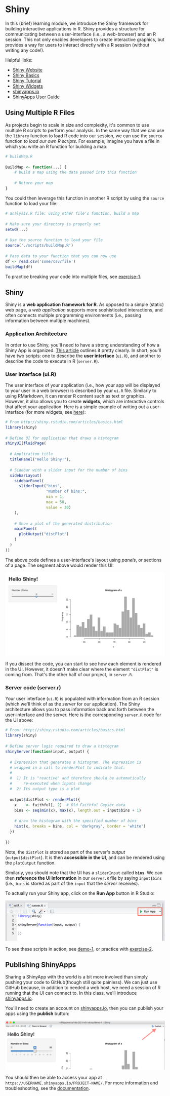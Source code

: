 # Shiny

In this (brief) learning module, we introduce the Shiny framework for building interactive applications in R. Shiny provides a structure for communicating between a user-interface (i.e., a web-browser) and an R session. This not only enables developers to create interactive graphics, but provides a way for users to interact directly with a R session (without writing any code!).

Helpful links:

- [Shiny Website](http://shiny.rstudio.com/)
- [Shiny Basics](http://shiny.rstudio.com/articles/basics.html)
- [Shiny Tutorial](http://shiny.rstudio.com/tutorial/)
- [Shiny Widgets](http://shiny.rstudio.com/gallery/widget-gallery.html)
- [shinyapps.io](https://www.shinyapps.io)
- [ShinyApps User Guide](http://docs.rstudio.com/shinyapps.io/index.html)

## Using Multiple R Files
As projects begin to scale in size and complexity, it's common to use multiple R scripts to perform your analysis. In the same way that we can use the `library` function to load R code into our session, we can use the `source` function to _load our own R scripts_. For example, imagine you have a file in which you write an R function for building a map:

```r
# buildMap.R

BuildMap <- function(...) {
    # build a map using the data passed into this function

    # Return your map
}
```

You could then leverage this function in another R script by using the `source` function to load your file:

```r
# analysis.R file: using other file's function, build a map

# Make sure your directory is properly set
setwd(...)

# Use the source function to load your file
source('./scripts/buildMap.R')

# Pass data to your function that you can now use
df <- read.csv('some/csv/file')
buildMap(df)
```

To practice breaking your code into multiple files, see [exercise-1](http://github.com/info201-s17/m18-shiny/tree/master/exercise-1).

## Shiny
Shiny is a **web application framework for R**. As opposed to a simple (static) web page, a _web application_ supports more sophisticated interactions, and often connects multiple programming environments (i.e., passing information between multiple machines).

### Application Architecture
In order to use Shiny, you'll need to have a strong understanding of how a Shiny App is organized. [This article](http://shiny.rstudio.com/articles/basics.html) outlines it pretty clearly. In short, you'll have two scripts: one to describe the **user interface** (`ui.R`), and another to describe the code to execute in R (`server.R`).

### User Interface (ui.R)
The user interface of your application (i.e., how your app will be displayed to your user in a web browser) is described by your `ui.R` file. Similarly to using RMarkdown, it can render R content such as text or graphics. However, it also allows you to create **widgets**, which are interactive controls that affect your application. Here is a simple example of writing out a user-interface (for more widgets, see [here](http://shiny.rstudio.com/gallery/widget-gallery.html)):

```r
# From http://shiny.rstudio.com/articles/basics.html
library(shiny)

# Define UI for application that draws a histogram
shinyUI(fluidPage(

  # Application title
  titlePanel("Hello Shiny!"),

  # Sidebar with a slider input for the number of bins
  sidebarLayout(
    sidebarPanel(
      sliderInput("bins",
                  "Number of bins:",
                  min = 1,
                  max = 50,
                  value = 30)
    ),

    # Show a plot of the generated distribution
    mainPanel(
      plotOutput("distPlot")
    )
  )
))
```

The above code defines a user-interface's layout using _panels_, or sections of a page. The segment above would render this UI:

![histogram made by shiny](m18-imgs/shiny-histogram.png)

If you dissect the code, you can start to see how each element is rendered in the UI. However, it doesn't make clear where the element `"distPlot"` is coming from. That's the other half of our project, in `server.R`.

### Server code (server.r)
Your user interface (`ui.R`) is populated with information from an R session (which we'll think of as the _server_ for our application). The Shiny architecture allows you to pass information back and forth between the user-interface and the server. Here is the corresponding `server.R` code for the UI above:

```r
# From: http://shiny.rstudio.com/articles/basics.html
library(shiny)

# Define server logic required to draw a histogram
shinyServer(function(input, output) {

  # Expression that generates a histogram. The expression is
  # wrapped in a call to renderPlot to indicate that:
  #
  #  1) It is "reactive" and therefore should be automatically
  #     re-executed when inputs change
  #  2) Its output type is a plot

  output$distPlot <- renderPlot({
    x    <- faithful[, 2]  # Old Faithful Geyser data
    bins <- seq(min(x), max(x), length.out = input$bins + 1)

    # draw the histogram with the specified number of bins
    hist(x, breaks = bins, col = 'darkgray', border = 'white')
  })

})
```

Note, the `distPlot` is stored as part of the server's _output_ (`output$distPlot`). It is then **accessible in the UI**, and can be rendered using the `plotOutput` function.

Similarly, you should note that the UI has a `sliderInput` called **`bins`**. We can then **reference the UI information** in our `server.R` file by saying `input$bins` (i.e., `bins` is stored as part of the `input` that the _server_ receives).

To actually run your Shiny app, click on the **Run App** button in R Studio:

![run shiny application button](m18-imgs/run-app.png)

To see these scripts in action, see [demo-1](demo-1), or practice with [exercise-2](http://github.com/info201-s17/m18-shiny/tree/master/exercise-2).

## Publishing ShinyApps
Sharing a ShinyApp with the world is a bit more involved than simply pushing your code to GitHub(though still quite painless). We can just use GitHub because, in addition to needed a web host, we need a session of R running that the UI can connect to. In this class, we'll introduce [shinyapps.io](https://www.shinyapps.io).

You'll need to create an account on [shinyapps.io](https://www.shinyapps.io), then you can publish your apps using the **publish** button:

![shiny publish button](m18-imgs/publish-app.png)

You should then be able to access your app at `https://USERNAME.shinyapps.io/PROJECT-NAME/`. For more information and troubleshooting, see the [documentation](http://docs.rstudio.com/shinyapps.io/index.html).
